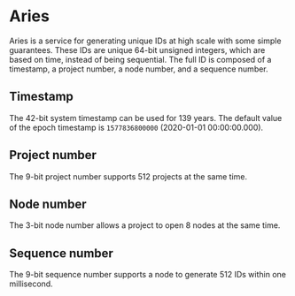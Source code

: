# Aries
Aries is a service for generating unique IDs at high scale with some simple guarantees. These IDs are unique 64-bit unsigned integers, which are based on time, instead of being sequential. The full ID is composed of a timestamp, a project number, a node number, and a sequence number.

## Timestamp
The 42-bit system timestamp can be used for 139 years. The default value of the epoch timestamp is `1577836800000` (2020-01-01 00:00:00.000).

## Project number
The 9-bit project number supports 512 projects at the same time.

## Node number
The 3-bit node number allows a project to open 8 nodes at the same time.

## Sequence number
The 9-bit sequence number supports a node to generate 512 IDs within one millisecond.